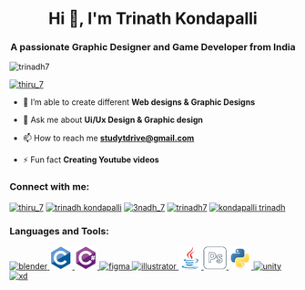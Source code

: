 <h1 align="center">Hi 👋, I'm Trinath Kondapalli</h1>
<h3 align="center">A passionate Graphic Designer and Game Developer from India</h3>

<p align="left"> <img src="https://komarev.com/ghpvc/?username=trinadh7&label=Profile%20views&color=0e75b6&style=flat" alt="trinadh7" /> </p>

<p align="left"> <a href="https://x.com/Thiru7484" target="blank"><img src="https://img.shields.io/twitter/follow/thiru_7?logo=twitter&style=for-the-badge" alt="thiru_7" /></a> </p>

- 🌱 I’m able to create different **Web designs & Graphic Designs**

- 💬 Ask me about **Ui/Ux Design & Graphic design**

- 📫 How to reach me **studytdrive@gmail.com**

- ⚡ Fun fact **Creating Youtube videos**

<h3 align="left">Connect with me:</h3>
<p align="left">
<a href="https://x.com/Thiru7484" target="blank"><img align="center" src="https://raw.githubusercontent.com/rahuldkjain/github-profile-readme-generator/master/src/images/icons/Social/twitter.svg" alt="thiru_7" height="30" width="40" /></a>
<a href="www.linkedin.com/in/ktrinath7" target="blank"><img align="center" src="https://raw.githubusercontent.com/rahuldkjain/github-profile-readme-generator/master/src/images/icons/Social/linked-in-alt.svg" alt="trinadh kondapalli" height="30" width="40" /></a>
<a href="https://www.instagram.com/a_rise47/" target="blank"><img align="center" src="https://raw.githubusercontent.com/rahuldkjain/github-profile-readme-generator/master/src/images/icons/Social/instagram.svg" alt="3nadh_7" height="30" width="40" /></a>
<a href="https://www.codechef.com/users/trinadh7" target="blank"><img align="center" src="https://cdn.jsdelivr.net/npm/simple-icons@3.1.0/icons/codechef.svg" alt="trinadh7" height="30" width="40" /></a>
<a href="https://www.hackerrank.com/kondapalli trinadh" target="blank"><img align="center" src="https://raw.githubusercontent.com/rahuldkjain/github-profile-readme-generator/master/src/images/icons/Social/hackerrank.svg" alt="kondapalli trinadh" height="30" width="40" /></a>
</p>

<h3 align="left">Languages and Tools:</h3>
<p align="left"> <a href="https://www.blender.org/" target="_blank" rel="noreferrer"> <img src="https://download.blender.org/branding/community/blender_community_badge_white.svg" alt="blender" width="40" height="40"/> </a> <a href="https://www.cprogramming.com/" target="_blank" rel="noreferrer"> <img src="https://raw.githubusercontent.com/devicons/devicon/master/icons/c/c-original.svg" alt="c" width="40" height="40"/> </a> <a href="https://www.w3schools.com/cs/" target="_blank" rel="noreferrer"> <img src="https://raw.githubusercontent.com/devicons/devicon/master/icons/csharp/csharp-original.svg" alt="csharp" width="40" height="40"/> </a> <a href="https://www.figma.com/" target="_blank" rel="noreferrer"> <img src="https://www.vectorlogo.zone/logos/figma/figma-icon.svg" alt="figma" width="40" height="40"/> </a> <a href="https://www.adobe.com/in/products/illustrator.html" target="_blank" rel="noreferrer"> <img src="https://www.vectorlogo.zone/logos/adobe_illustrator/adobe_illustrator-icon.svg" alt="illustrator" width="40" height="40"/> </a> <a href="https://www.java.com" target="_blank" rel="noreferrer"> <img src="https://raw.githubusercontent.com/devicons/devicon/master/icons/java/java-original.svg" alt="java" width="40" height="40"/> </a> <a href="https://www.photoshop.com/en" target="_blank" rel="noreferrer"> <img src="https://raw.githubusercontent.com/devicons/devicon/master/icons/photoshop/photoshop-line.svg" alt="photoshop" width="40" height="40"/> </a> <a href="https://www.python.org" target="_blank" rel="noreferrer"> <img src="https://raw.githubusercontent.com/devicons/devicon/master/icons/python/python-original.svg" alt="python" width="40" height="40"/> </a> <a href="https://unity.com/" target="_blank" rel="noreferrer"> <img src="https://www.vectorlogo.zone/logos/unity3d/unity3d-icon.svg" alt="unity" width="40" height="40"/> </a> <a href="https://www.adobe.com/products/xd.html" target="_blank" rel="noreferrer"> <img src="https://cdn.worldvectorlogo.com/logos/adobe-xd.svg" alt="xd" width="40" height="40"/> </a> </p>
